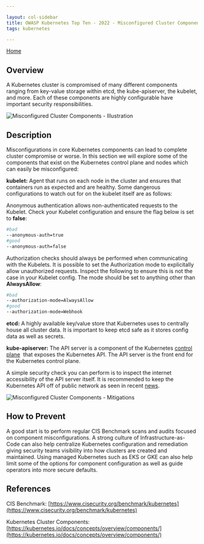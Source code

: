 ```yaml
---

layout: col-sidebar
title: OWASP Kubernetes Top Ten - 2022 - Misconfigured Cluster Components
tags: kubernetes

---
```


[Home](/)

## Overview
A Kubernetes cluster is compromised of many different components ranging from key-value storage within etcd, the kube-apiserver, the kubelet, and more. Each of these components are highly configurable have important security responsibilities. 

![Misconfigured Cluster Components - Illustration](/assets/images/K09-2022.gif)

## Description

Misconfigurations in core Kubernetes components can lead to complete cluster compromise or worse. In this section we will explore some of the components that exist on the Kubernetes control plane and nodes which can easily be misconfigured:

**kubelet:** Agent that runs on each node in the cluster and ensures that containers run as expected and are healthy. Some dangerous configurations to watch out for on the kubelet itself are as follows:

Anonymous authentication allows non-authenticated requests to the Kubelet. Check your Kubelet configuration and ensure the flag below is set to **false**:

```bash
#bad
--anonymous-auth=true
#good
--anonymous-auth=false
```

Authorization checks should always be performed when communicating with the Kubelets. It is possible to set the Authorization mode to explicitally allow unauthorized requests. Inspect the following to ensure this is not the case in your Kubelet config. The mode should be set to anything other than **AlwaysAllow**:

```bash
#bad
--authorization-mode=AlwaysAllow
#good
--authorization-mode=Webhook
```

**etcd:** A highly available key/value store that Kubernetes uses to centrally house all cluster data. It is important to keep etcd safe as it stores config data as well as secrets. 

**kube-apiserver:** The API server is a component of the Kubernetes [control plane](https://kubernetes.io/docs/reference/glossary/?all=true#term-control-plane)
 that exposes the Kubernetes API. The API server is the front end for the Kubernetes control plane. 

A simple security check you can perform is to inspect the internet accessibility of the API server itself. It is recommended to keep the Kubernetes API off of public network as seen in recent [news](https://www.bleepingcomputer.com/news/security/over-900-000-kubernetes-instances-found-exposed-online/). 

![Misconfigured Cluster Components - Mitigations](/assets/images/K09-2022-mitigation.gif)

## How to Prevent

A good start is to perform regular CIS Benchmark scans and audits focused on component misconfigurations. A strong culture of Infrastructure-as-Code can also help centralize Kubernetes configuration and remediation giving security teams visibility into how clusters are created and maintained. Using managed Kubernetes such as EKS or GKE can also help limit some of the options for component configuration as well as guide operators into more secure defaults. 

## References

CIS Benchmark: [https://www.cisecurity.org/benchmark/kubernetes](https://www.cisecurity.org/benchmark/kubernetes)

Kubernetes Cluster Components: [https://kubernetes.io/docs/concepts/overview/components/](https://kubernetes.io/docs/concepts/overview/components/)
